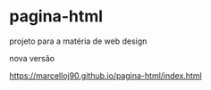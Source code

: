 # pagina-html
projeto para a matéria de web design

nova versão

https://marcelloj90.github.io/pagina-html/index.html
